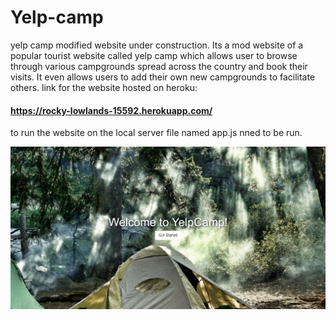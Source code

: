 # Yelp-camp
yelp camp modified website under construction.
Its a mod website of a popular tourist website called yelp camp which allows user to browse through various campgrounds spread  across the country and book their visits. 
It even allows users to add their own new campgrounds to facilitate others.
 link for the website hosted on heroku:
 #### https://rocky-lowlands-15592.herokuapp.com/ 
to run the website on the local server file named app.js nned to be run.

![](https://github.com/ayushgupta799/yelp-india/blob/main/assets/Web%20capture_10-2-2021_24040_rocky-lowlands-15592.herokuapp.com.jpeg)
